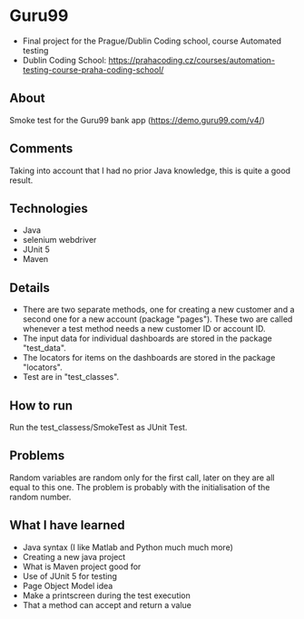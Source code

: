 # Guru99
- Final project for the Prague/Dublin Coding school, course Automated testing 
- Dublin Coding School: https://prahacoding.cz/courses/automation-testing-course-praha-coding-school/

## About
Smoke test for the Guru99 bank app (https://demo.guru99.com/v4/)

## Comments
Taking into account that I had no prior Java knowledge, this is quite a good result. 

## Technologies 
- Java 
- selenium webdriver
- JUnit 5
- Maven 

## Details
- There are two separate methods, one for creating a new customer and a second one for a new account (package "pages"). These two are called whenever a test method needs a new customer ID or account ID.
- The input data for individual dashboards are stored in the package "test_data".
- The locators for items on the dashboards are stored in the package "locators".
- Test are in "test_classes".

## How to run
Run the test_classess/SmokeTest as JUnit Test.

## Problems
Random variables are random only for the first call, later on they are all equal to this one. The problem is probably with the initialisation of the random number.

## What I have learned 
- Java syntax (I like Matlab and Python much much more)
- Creating a new java project
- What is Maven project good for
- Use of JUnit 5 for testing
- Page Object Model idea
- Make a printscreen during the test execution
- That a method can accept and return a value
